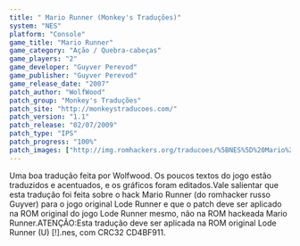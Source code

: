 ```yaml
---
title: " Mario Runner (Monkey's Traduções)"
system: "NES"
platform: "Console"
game_title: "Mario Runner"
game_category: "Ação / Quebra-cabeças"
game_players: "2"
game_developer: "Guyver Perevod"
game_publisher: "Guyver Perevod"
game_release_date: "2007"
patch_author: "WolfWood"
patch_group: "Monkey's Traduções"
patch_site: "http://monkeystraducoes.com/"
patch_version: "1.1"
patch_release: "02/07/2009"
patch_type: "IPS"
patch_progress: "100%"
patch_images: ["http://img.romhackers.org/traducoes/%5BNES%5D%20Mario%20Runner%20-%20Monkey's%20Tradu%C3%A7%C3%B5es%20-%201.png","http://img.romhackers.org/traducoes/%5BNES%5D%20Mario%20Runner%20-%20Monkey's%20Tradu%C3%A7%C3%B5es%20-%202.png","http://img.romhackers.org/traducoes/%5BNES%5D%20Mario%20Runner%20-%20Monkey's%20Tradu%C3%A7%C3%B5es%20-%203.png"]
---
```

Uma boa tradução feita por Wolfwood. Os poucos textos do jogo estão traduzidos e acentuados, e os gráficos foram editados.Vale salientar que esta tradução foi feita sobre o hack Mario Runner (do romhacker russo Guyver) para o jogo original Lode Runner e que o patch deve ser aplicado na ROM original do jogo Lode Runner mesmo, não na ROM hackeada Mario Runner.ATENÇÃO:Esta tradução deve ser aplicada na ROM original Lode Runner (U) [!].nes, com CRC32 CD4BF911.